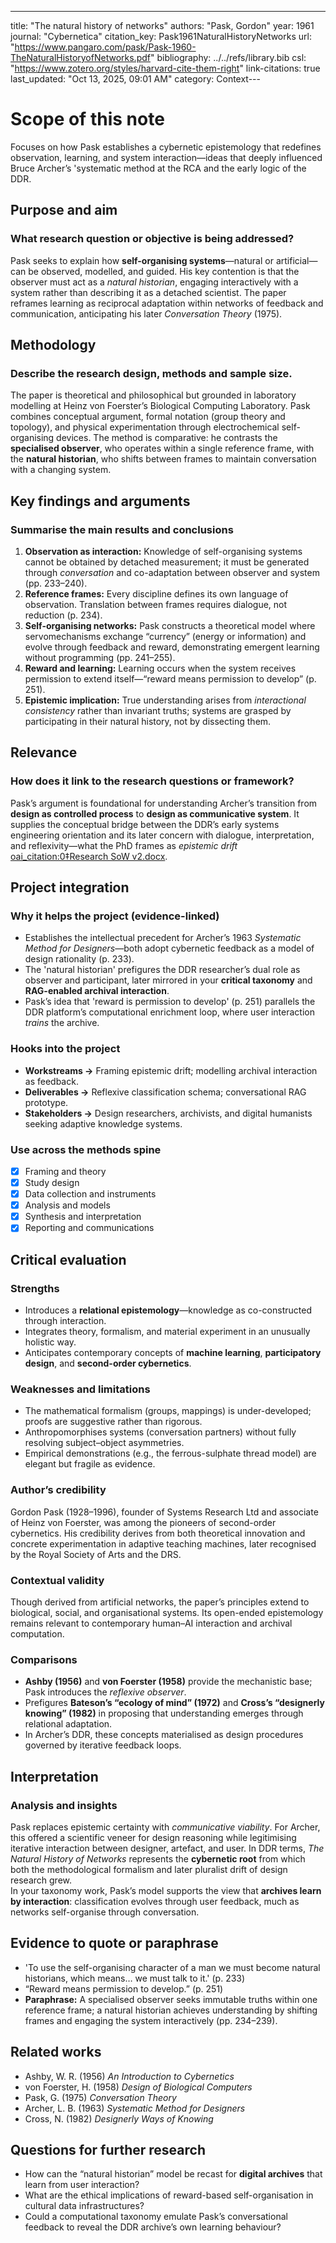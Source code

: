 ---
title: "The natural history of networks"
authors: "Pask, Gordon"
year: 1961
journal: "Cybernetica"
citation_key: Pask1961NaturalHistoryNetworks
url: "https://www.pangaro.com/pask/Pask-1960-TheNaturalHistoryofNetworks.pdf"
bibliography: ../../refs/library.bib
csl: "https://www.zotero.org/styles/harvard-cite-them-right"
link-citations: true
last_updated: "Oct 13, 2025, 09:01 AM"
category: Context---
# Scope of this note
Focuses on how Pask establishes a cybernetic epistemology that redefines observation, learning, and system interaction—ideas that deeply influenced Bruce Archer’s 'systematic method at the RCA and the early logic of the DDR.

## Purpose and aim
### What research question or objective is being addressed?
Pask seeks to explain how **self-organising systems**—natural or artificial—can be observed, modelled, and guided. His key contention is that the observer must act as a *natural historian*, engaging interactively with a system rather than describing it as a detached scientist. The paper reframes learning as reciprocal adaptation within networks of feedback and communication, anticipating his later *Conversation Theory* (1975).

## Methodology
### Describe the research design, methods and sample size.
The paper is theoretical and philosophical but grounded in laboratory modelling at Heinz von Foerster’s Biological Computing Laboratory. Pask combines conceptual argument, formal notation (group theory and topology), and physical experimentation through electrochemical self-organising devices. The method is comparative: he contrasts the **specialised observer**, who operates within a single reference frame, with the **natural historian**, who shifts between frames to maintain conversation with a changing system.

## Key findings and arguments
### Summarise the main results and conclusions
1. **Observation as interaction:** Knowledge of self-organising systems cannot be obtained by detached measurement; it must be generated through *conversation* and co-adaptation between observer and system (pp. 233–240).  
2. **Reference frames:** Every discipline defines its own language of observation. Translation between frames requires dialogue, not reduction (p. 234).  
3. **Self-organising networks:** Pask constructs a theoretical model where servomechanisms exchange “currency” (energy or information) and evolve through feedback and reward, demonstrating emergent learning without programming (pp. 241–255).  
4. **Reward and learning:** Learning occurs when the system receives permission to extend itself—“reward means permission to develop” (p. 251).  
5. **Epistemic implication:** True understanding arises from *interactional consistency* rather than invariant truths; systems are grasped by participating in their natural history, not by dissecting them.  

## Relevance
### How does it link to the research questions or framework?
Pask’s argument is foundational for understanding Archer’s transition from **design as controlled process** to **design as communicative system**. It supplies the conceptual bridge between the DDR’s early systems engineering orientation and its later concern with dialogue, interpretation, and reflexivity—what the PhD frames as *epistemic drift* [oai_citation:0‡Research SoW v2.docx](file-service://file-2FeMVazHMWB1odfeFTcSFF).

## Project integration
### Why it helps the project (evidence-linked)
- Establishes the intellectual precedent for Archer’s 1963 *Systematic Method for Designers*—both adopt cybernetic feedback as a model of design rationality (p. 233).  
- The 'natural historian' prefigures the DDR researcher’s dual role as observer and participant, later mirrored in your **critical taxonomy** and **RAG-enabled archival interaction**.  
- Pask’s idea that 'reward is permission to develop' (p. 251) parallels the DDR platform’s computational enrichment loop, where user interaction *trains* the archive.  

### Hooks into the project
- **Workstreams →** Framing epistemic drift; modelling archival interaction as feedback.  
- **Deliverables →** Reflexive classification schema; conversational RAG prototype.  
- **Stakeholders →** Design researchers, archivists, and digital humanists seeking adaptive knowledge systems.

### Use across the methods spine
- [x] Framing and theory  
- [x] Study design  
- [x] Data collection and instruments  
- [x] Analysis and models  
- [x] Synthesis and interpretation  
- [x] Reporting and communications

## Critical evaluation
### Strengths
- Introduces a **relational epistemology**—knowledge as co-constructed through interaction.  
- Integrates theory, formalism, and material experiment in an unusually holistic way.  
- Anticipates contemporary concepts of **machine learning**, **participatory design**, and **second-order cybernetics**.

### Weaknesses and limitations
- The mathematical formalism (groups, mappings) is under-developed; proofs are suggestive rather than rigorous.  
- Anthropomorphises systems (conversation partners) without fully resolving subject–object asymmetries.  
- Empirical demonstrations (e.g., the ferrous-sulphate thread model) are elegant but fragile as evidence.

### Author’s credibility
Gordon Pask (1928–1996), founder of Systems Research Ltd and associate of Heinz von Foerster, was among the pioneers of second-order cybernetics. His credibility derives from both theoretical innovation and concrete experimentation in adaptive teaching machines, later recognised by the Royal Society of Arts and the DRS.

### Contextual validity
Though derived from artificial networks, the paper’s principles extend to biological, social, and organisational systems. Its open-ended epistemology remains relevant to contemporary human–AI interaction and archival computation.

### Comparisons
- **Ashby (1956)** and **von Foerster (1958)** provide the mechanistic base; Pask introduces the *reflexive observer*.  
- Prefigures **Bateson’s “ecology of mind” (1972)** and **Cross’s “designerly knowing” (1982)** in proposing that understanding emerges through relational adaptation.  
- In Archer’s DDR, these concepts materialised as design procedures governed by iterative feedback loops.

## Interpretation
### Analysis and insights
Pask replaces epistemic certainty with *communicative viability*. For Archer, this offered a scientific veneer for design reasoning while legitimising iterative interaction between designer, artefact, and user. In DDR terms, *The Natural History of Networks* represents the **cybernetic root** from which both the methodological formalism and later pluralist drift of design research grew.  
In your taxonomy work, Pask’s model supports the view that **archives learn by interaction**: classification evolves through user feedback, much as networks self-organise through conversation.

## Evidence to quote or paraphrase
- 'To use the self-organising character of a man we must become natural historians, which means… we must talk to it.' (p. 233)  
- “Reward means permission to develop.” (p. 251)  
- **Paraphrase:** A specialised observer seeks immutable truths within one reference frame; a natural historian achieves understanding by shifting frames and engaging the system interactively (pp. 234–239).  

## Related works
- Ashby, W. R. (1956) *An Introduction to Cybernetics*  
- von Foerster, H. (1958) *Design of Biological Computers*  
- Pask, G. (1975) *Conversation Theory*  
- Archer, L. B. (1963) *Systematic Method for Designers*  
- Cross, N. (1982) *Designerly Ways of Knowing*  

## Questions for further research
- How can the “natural historian” model be recast for **digital archives** that learn from user interaction?  
- What are the ethical implications of reward-based self-organisation in cultural data infrastructures?  
- Could a computational taxonomy emulate Pask’s conversational feedback to reveal the DDR archive’s own learning behaviour?